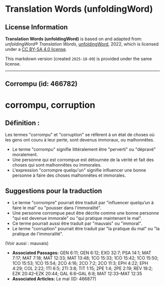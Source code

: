 # Translation Words (unfoldingWord)

## License Information

**Translation Words (unfoldingWord)** is based on and adapted from: _unfoldingWord® Translation Words_, [unfoldingWord](https://unfoldingword.org/utw), 2022, which is licensed under a [CC BY-SA 4.0 license](https://creativecommons.org/licenses/by-sa/4.0/legalcode.en).

This markdown version (created `2025-10-09`) is provided under the same license.



--------------------------------

## Corrompu (id: 466782)

corrompu, corruption
====================

Définition :
------------

Les termes "corrompu" et "corruption" se réfèrent à un état de choses où les gens ont couru à leur perte, sont devenus immoraux, ou malhonnêtes.

* Le terme "corrompu" signifie littéralement être "perverti" ou "dépravé" moralement.
* Une personne qui est corrompue est détournée de la vérité et fait des choses qui sont malhonnêtes ou immorales.
* L'expression "corrompre quelqu'un" signifie influencer une bonne personne à faire des choses malhonnêtes et immorales.

Suggestions pour la traduction
------------------------------

* Le terme "corrompre" pourrait être traduit par "influencer quelqu’un à faire le mal" ou "pousser dans l'immoralité".
* Une personne corrompue peut être décrite comme une bonne personne "qui est devenue immorale" ou "qui pratique maintenant le mal".
* Ce terme pourrait aussi être traduit par "mauvais" ou "immoral".
* Le terme "corruption" pourrait être traduit par "la pratique du mal" ou "la pratique de l'immoralité".

(Voir aussi : mauvais)

* **Associated Passages:** GEN 6:11; GEN 6:12; EXO 32:7; PSA 14:1; MAT 7:17; MAT 7:18; MAT 12:33; MAT 13:48; 1CO 15:33; 1CO 15:42; 1CO 15:50; 1CO 15:53; 1CO 15:54; 2CO 4:16; 2CO 7:2; 2CO 11:3; EPH 4:22; EPH 4:29; COL 2:22; 1TI 6:5; 2TI 3:8; TIT 1:15; 2PE 1:4; 2PE 2:19; REV 19:2; EZK 20:42–EZK 20:44; GAL 6:6–GAL 6:8; MAT 12:33–MAT 12:35
* **Associated Articles:** Le mal (ID: 466877)

